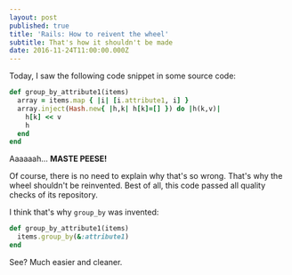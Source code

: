 ```yaml
---
layout: post
published: true
title: 'Rails: How to reivent the wheel'
subtitle: That's how it shouldn't be made
date: 2016-11-24T11:00:00.000Z
---
```

Today, I saw the following code snippet in some source code:

```rb
def group_by_attribute1(items)
  array = items.map { |i| [i.attribute1, i] }
  array.inject(Hash.new{ |h,k| h[k]=[] }) do |h(k,v)|
    h[k] << v
    h
  end
end
```

Aaaaaah... **MASTE PEESE!**

Of course, there is no need to explain why that's so wrong. That's why the wheel shouldn't be reinvented. Best of all, this code passed all quality checks of its repository.

I think that's why `group_by` was invented:

```rb
def group_by_attribute1(items)
  items.group_by(&:attribute1)
end
```

See? Much easier and cleaner.
